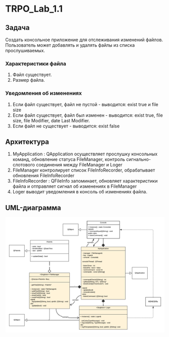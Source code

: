 # TRPO_Lab_1.1
## Задача
Создать консольное приложение для отслеживания изменений файлов.
Пользователь может добавлять и удалять файлы из списка прослушиваемых. 

### Характеристики файла
1. Файл существует.
2. Размер файла.

### Уведомления об изменениях
1. Если файл существует, файл не пустой - выводится: exist true и file size
2. Если файл существует, файл был изменен - выводится: exist true, file size, file Modifier, date Last Modifier.
3. Если файл не существует - выводится: exist false

## Архитектура
1. MyApplication : QApplication осуществляет прослушку консольных команд, обновление статуса FileManager, контроль сигнально-слотового соединения между FileManager и Loger
2. <Singleton> FileManager контролирует список FileInfoRecorder, обрабатывает обновления FileInfoRecorder
3. FileInfoRecorder : QFileInfo запоминает, обновляет характеристики файла и отправляет сигнал об изменениях в FileManager
4. <Singleton> Loger выводит уведомления в консоль об изменениях файла.

## UML-диаграмма
![Иллюстрация к проекту](https://github.com/Ran00dom/TRPO_Lab_1.1/raw//task_description/UML-класс_8.png)

